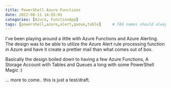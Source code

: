 ```yaml
---
title: PowerShell Azure Functions
date: 2022-08-11 14:55:01
categories: [Azure, FunctionApp]
tags: [powershell,azure,alert,queue,table]     # TAG names should always be lowercase
---
```


I've been playing around a little with Azure Functions and Azure Alerting.
The design was to be able to utilize the Azure Alert rule processing function in Azure and have it create a prettier mail than what comes out of box.

Basically the design boiled down to having a few Azure Functions, A Storage Account with Tables and Queues a long with some PowerShell Magic :)

... more to come.. this is just a test/draft.